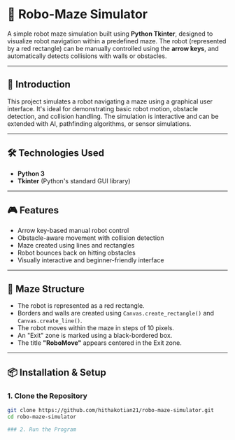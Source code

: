 # 🤖 Robo-Maze Simulator

A simple robot maze simulation built using **Python Tkinter**, designed to visualize robot navigation within a predefined maze. The robot (represented by a red rectangle) can be manually controlled using the **arrow keys**, and automatically detects collisions with walls or obstacles.

---

## 🧠 Introduction

This project simulates a robot navigating a maze using a graphical user interface. It's ideal for demonstrating basic robot motion, obstacle detection, and collision handling. The simulation is interactive and can be extended with AI, pathfinding algorithms, or sensor simulations.

---

## 🛠️ Technologies Used

- **Python 3**
- **Tkinter** (Python's standard GUI library)

---

## 🎮 Features

- Arrow key-based manual robot control  
- Obstacle-aware movement with collision detection  
- Maze created using lines and rectangles  
- Robot bounces back on hitting obstacles  
- Visually interactive and beginner-friendly interface  

---

## 🧱 Maze Structure

- The robot is represented as a red rectangle.
- Borders and walls are created using `Canvas.create_rectangle()` and `Canvas.create_line()`.
- The robot moves within the maze in steps of 10 pixels.
- An "Exit" zone is marked using a black-bordered box.
- The title **"RoboMove"** appears centered in the Exit zone.

---

## 📦 Installation & Setup

### 1. Clone the Repository

```bash
git clone https://github.com/hithakotian21/robo-maze-simulator.git
cd robo-maze-simulator

### 2. Run the Program

